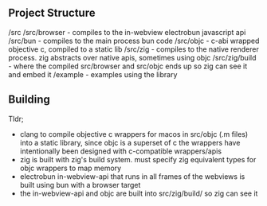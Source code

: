 ## Project Structure

/src
/src/browser - compiles to the in-webview electrobun javascript api
/src/bun - compiles to the main process bun code
/src/objc - c-abi wrapped objective c, compiled to a static lib
/src/zig - compiles to the native renderer process. zig abstracts over native apis, sometimes using objc
/src/zig/build - where the compiled src/browser and src/objc ends up so zig can see it and embed it
/example - examples using the library

## Building

Tldr;

- clang to compile objective c wrappers for macos in src/objc (.m files) into a static library, since objc is a superset of c the wrappers have intentionally been designed with c-compatible wrappers/apis
- zig is built with zig's build system. must specify zig equivalent types for objc wrappers to map memory
- electrobun in-webview-api that runs in all frames of the webviews is built using bun with a browser target
- the in-webview-api and objc are built into src/zig/build/ so zig can see it
